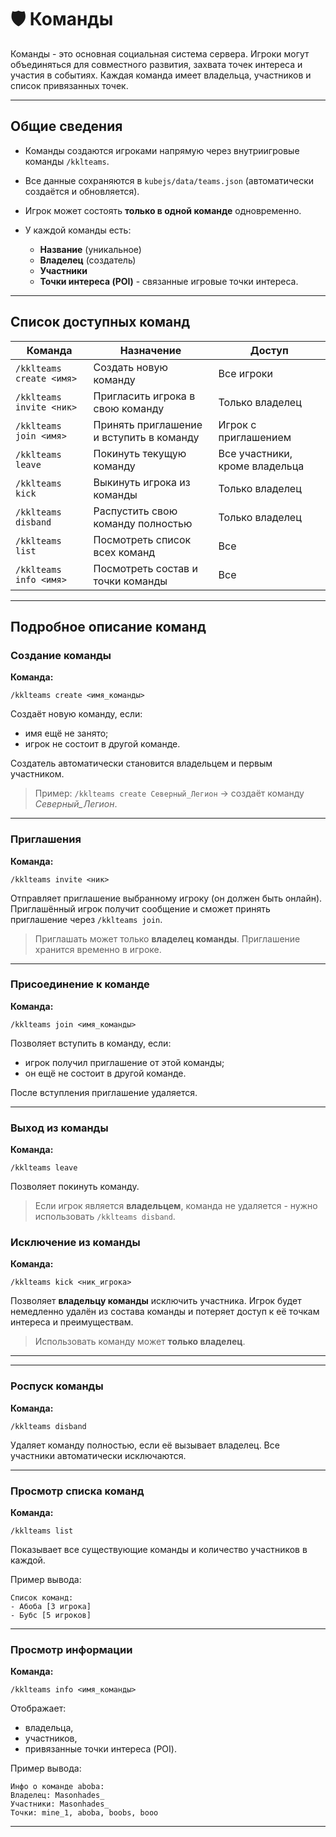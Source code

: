 # 🛡️ Команды

Команды - это основная социальная система сервера.
Игроки могут объединяться для совместного развития, захвата точек интереса и участия в событиях.
Каждая команда имеет владельца, участников и список привязанных точек.

---

##  Общие сведения

* Команды создаются игроками напрямую через внутриигровые команды `/kklteams`.
* Все данные сохраняются в `kubejs/data/teams.json` (автоматически создаётся и обновляется).
* Игрок может состоять **только в одной команде** одновременно.
* У каждой команды есть:

    * **Название** (уникальное)
    * **Владелец** (создатель)
    * **Участники**
    * **Точки интереса (POI)** - связанные игровые точки интереса.

---

##  Список доступных команд

| Команда                  | Назначение                               | Доступ                         |
|--------------------------|------------------------------------------|--------------------------------|
| `/kklteams create <имя>` | Создать новую команду                    | Все игроки                     |
| `/kklteams invite <ник>` | Пригласить игрока в свою команду         | Только владелец                |
| `/kklteams join <имя>`   | Принять приглашение и вступить в команду | Игрок с приглашением           |
| `/kklteams leave`        | Покинуть текущую команду                 | Все участники, кроме владельца |
| `/kklteams kick`         | Выкинуть игрока из команды               | Только владелец                |
| `/kklteams disband`      | Распустить свою команду полностью        | Только владелец                |
| `/kklteams list`         | Посмотреть список всех команд            | Все                            |
| `/kklteams info <имя>`   | Посмотреть состав и точки команды        | Все                            |


---

##  Подробное описание команд

###  Создание команды

**Команда:**

```
/kklteams create <имя_команды>
```

Создаёт новую команду, если:

* имя ещё не занято;
* игрок не состоит в другой команде.

Создатель автоматически становится владельцем и первым участником.

>  Пример:
> `/kklteams create Северный_Легион`
> -> создаёт команду *Северный_Легион*.

---

###  Приглашения

**Команда:**

```
/kklteams invite <ник>
```

Отправляет приглашение выбранному игроку (он должен быть онлайн).
Приглашённый игрок получит сообщение и сможет принять приглашение через `/kklteams join`.

>  Приглашать может только **владелец команды**.
> Приглашение хранится временно в игроке.

---

###  Присоединение к команде

**Команда:**

```
/kklteams join <имя_команды>
```

Позволяет вступить в команду, если:

* игрок получил приглашение от этой команды;
* он ещё не состоит в другой команде.

После вступления приглашение удаляется.

---

### Выход из команды

**Команда:**

```
/kklteams leave
```

Позволяет покинуть команду.

> Если игрок является **владельцем**, команда не удаляется - нужно использовать `/kklteams disband`.

### Исключение из команды

**Команда:**

```
/kklteams kick <ник_игрока>
```

Позволяет **владельцу команды** исключить участника.
Игрок будет немедленно удалён из состава команды и потеряет доступ к её точкам интереса и преимуществам.

> Использовать команду может **только владелец**.

---


---

### Роспуск команды

**Команда:**

```
/kklteams disband
```

Удаляет команду полностью, если её вызывает владелец.
Все участники автоматически исключаются.

---

### Просмотр списка команд

**Команда:**

```
/kklteams list
```

Показывает все существующие команды и количество участников в каждой.

Пример вывода:

```
Список команд:
- Абоба [3 игрока]
- Бубс [5 игроков]
```

---

### Просмотр информации

**Команда:**

```
/kklteams info <имя_команды>
```

Отображает:

* владельца,
* участников,
* привязанные точки интереса (POI).

Пример вывода:

```
Инфо о команде aboba:
Владелец: Masonhades_
Участники: Masonhades_
Точки: mine_1, aboba, boobs, booo
```

---



